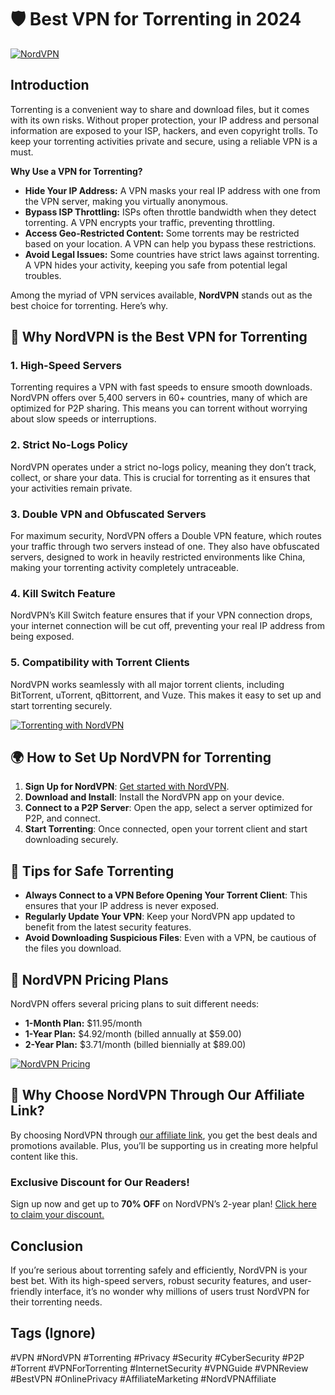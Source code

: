 # 🛡️ Best VPN for Torrenting in 2024

[![NordVPN](https://pixelprivacy.com/wp-content/uploads/2019/11/Best-VPN-for-The-Pirate-Bay.jpg)](https://tpbay.site/redirect.php)

## Introduction

Torrenting is a convenient way to share and download files, but it comes with its own risks. Without proper protection, your IP address and personal information are exposed to your ISP, hackers, and even copyright trolls. To keep your torrenting activities private and secure, using a reliable VPN is a must.

**Why Use a VPN for Torrenting?**

- **Hide Your IP Address:** A VPN masks your real IP address with one from the VPN server, making you virtually anonymous.
- **Bypass ISP Throttling:** ISPs often throttle bandwidth when they detect torrenting. A VPN encrypts your traffic, preventing throttling.
- **Access Geo-Restricted Content:** Some torrents may be restricted based on your location. A VPN can help you bypass these restrictions.
- **Avoid Legal Issues:** Some countries have strict laws against torrenting. A VPN hides your activity, keeping you safe from potential legal troubles.

Among the myriad of VPN services available, **NordVPN** stands out as the best choice for torrenting. Here’s why.

## 🌟 Why NordVPN is the Best VPN for Torrenting

### 1. **High-Speed Servers**
Torrenting requires a VPN with fast speeds to ensure smooth downloads. NordVPN offers over 5,400 servers in 60+ countries, many of which are optimized for P2P sharing. This means you can torrent without worrying about slow speeds or interruptions.

### 2. **Strict No-Logs Policy**
NordVPN operates under a strict no-logs policy, meaning they don’t track, collect, or share your data. This is crucial for torrenting as it ensures that your activities remain private.

### 3. **Double VPN and Obfuscated Servers**
For maximum security, NordVPN offers a Double VPN feature, which routes your traffic through two servers instead of one. They also have obfuscated servers, designed to work in heavily restricted environments like China, making your torrenting activity completely untraceable.

### 4. **Kill Switch Feature**
NordVPN’s Kill Switch feature ensures that if your VPN connection drops, your internet connection will be cut off, preventing your real IP address from being exposed.

### 5. **Compatibility with Torrent Clients**
NordVPN works seamlessly with all major torrent clients, including BitTorrent, uTorrent, qBittorrent, and Vuze. This makes it easy to set up and start torrenting securely.

[![Torrenting with NordVPN](https://www.privacyjournal.net/wp-content/uploads/2022/09/nordvpn-server-locations.png)](https://tpbay.site/redirect.php)

## 🌍 How to Set Up NordVPN for Torrenting

1. **Sign Up for NordVPN**: [Get started with NordVPN](https://tpbay.site/redirect.php).
2. **Download and Install**: Install the NordVPN app on your device.
3. **Connect to a P2P Server**: Open the app, select a server optimized for P2P, and connect.
4. **Start Torrenting**: Once connected, open your torrent client and start downloading securely.

## 📝 Tips for Safe Torrenting

- **Always Connect to a VPN Before Opening Your Torrent Client**: This ensures that your IP address is never exposed.
- **Regularly Update Your VPN**: Keep your NordVPN app updated to benefit from the latest security features.
- **Avoid Downloading Suspicious Files**: Even with a VPN, be cautious of the files you download.

## 💼 NordVPN Pricing Plans

NordVPN offers several pricing plans to suit different needs:

- **1-Month Plan:** $11.95/month
- **1-Year Plan:** $4.92/month (billed annually at $59.00)
- **2-Year Plan:** $3.71/month (billed biennially at $89.00)

[![NordVPN Pricing](https://bestall.in/wp-content/uploads/2020/05/Nord-VPN-Plans-.png)](https://tpbay.site/redirect.php)

## 🎯 Why Choose NordVPN Through Our Affiliate Link?

By choosing NordVPN through [our affiliate link](https://tpbay.site/redirect.php), you get the best deals and promotions available. Plus, you’ll be supporting us in creating more helpful content like this.

### **Exclusive Discount for Our Readers!**

Sign up now and get up to **70% OFF** on NordVPN’s 2-year plan! [Click here to claim your discount.](https://tpbay.site/redirect.php)

## Conclusion

If you’re serious about torrenting safely and efficiently, NordVPN is your best bet. With its high-speed servers, robust security features, and user-friendly interface, it’s no wonder why millions of users trust NordVPN for their torrenting needs.

## Tags (Ignore)

#VPN
#NordVPN
#Torrenting
#Privacy
#Security
#CyberSecurity
#P2P
#Torrent
#VPNForTorrenting
#InternetSecurity
#VPNGuide
#VPNReview
#BestVPN
#OnlinePrivacy
#AffiliateMarketing
#NordVPNAffiliate
